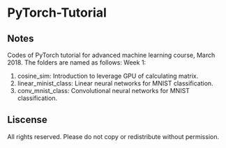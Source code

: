 # PyTorch-Tutorial
## Notes
Codes of PyTorch tutorial for advanced machine learning course, March 2018. The folders are named as follows:
Week 1:
1) cosine_sim: Introduction to leverage GPU of calculating matrix. 
2) linear_minist_class: Linear neural networks for MNIST classification.
3) conv_mnist_class: Convolutional neural networks for MNIST classification.
## Liscense
All rights reserved. Please do not copy or redistribute without permission.

